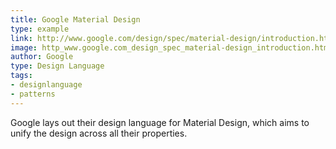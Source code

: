 ```yaml
---
title: Google Material Design
type: example
link: http://www.google.com/design/spec/material-design/introduction.html
image: http_www.google.com_design_spec_material-design_introduction.html.jpg
author: Google
type: Design Language
tags:
- designlanguage
- patterns
---
```


Google lays out their design language for Material Design, which aims to unify the design across all their properties.
